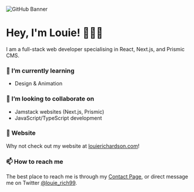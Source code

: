 ![GitHub Banner](https://user-images.githubusercontent.com/60019261/180638068-5a1206df-d06d-43aa-b262-62bd5eb4bd63.png)

# Hey, I'm Louie! 🙋🏼‍♂️
I am a full-stack web developer specialising in React, Next.js, and Prismic CMS. 

### 🌱 I’m currently learning
- Design & Animation

### 👯 I’m looking to collaborate on
- Jamstack websites (Next.js, Prismic)
- JavaScript/TypeScript development

### 🚀 Website
Why not check out my website at [louierichardson.com](https://louierichardson.com)!

### 📫 How to reach me
The best place to reach me is through my [Contact Page](https://louierichardson.com/contact), or direct message me on Twitter [@louie_rich99](https://twitter.com/Louie_Rich99).
